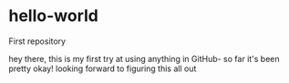 hello-world
===========

First repository

hey there, this is my first try at using anything in GitHub- so far it's been pretty okay!
looking forward to figuring this all out
